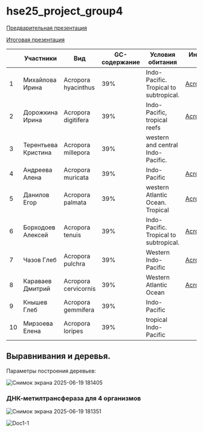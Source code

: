 # hse25_project_group4

[Предварительная презентация](https://docs.google.com/presentation/d/1fcCui5AxxPBHOgyGSAEOSeYGjpnsqvB43RPrgU4BxXM/edit?usp=sharing)

[Итоговая презентация](https://docs.google.com/presentation/d/1zsi7qatQ0gtlwepXknVh10soyl7S4BHL4BIuMP8FgHs/edit?slide=id.g3696e1e847c_0_12#slide=id.g3696e1e847c_0_12)


||Участники|Вид|GC-содержание|Условия обитания|Индивидуальный гит-хаб|
|--|--|--|--|--|--|
|1|Михайлова Ирина|Acropora hyacinthus|39%|Indo-Pacific. Tropical to subtropical.|[Acropora_hyacinthus](https://github.com/i8646159/hse25_Acropora_hyacinthus)|
|2|Дорожкина Ирина|Acropora digitifera|39%|Indo-Pacific, tropical reefs|[Acropora digitifera](https://github.com/slender-lori/hse_minor_project)|
|3|Терентьева Кристина|Acropora millepora|39%|western and central Indo-Pacific.||
|4|Андреева Алена|Acropora muricata|39%|Indo-Pacific|[Acropora muricata](https://github.com/aLittleOcean/hse_15_project_acropora_muricata)|
|5|Данилов Егор|Acropora palmata|39%|western Atlantic Ocean. Tropical| [Acropora palmata](https://github.com/Danilovem/hse25_final_proj)|
|6|Борходоев Алексей|Acropora tenuis|39%|Indo-Pacific. Tropical to subtropical.| [Acropora tenuis](https://github.com/alekhaan/hse25_Acropora_tenuis) |
|7|Чазов Глеб| Acropora pulchra |39%|Western Indo-Pacific| [Acropora pulchra](https://github.com/gchazov/hse25_Acropora-pulchra) |
|8|Караваев Дмитрий|Acropora cervicornis|39%|Western Atlantic Ocean|[Acropora cervicornis](https://github.com/dmitriikaravaev/hse25_Acropora_cervicornis)|
|9|Кнышев Глеб|Acropora gemmifera|39%|Indo-Pacific||
|10|Мирзоева Елена|Acropora loripes|39%|tropical Indo-Pacific||



## Выравнивания и деревья.

Параметры построения деревьев:


![Снимок экрана 2025-06-19 181405](https://github.com/user-attachments/assets/a2ca2ef4-27b5-4dde-93cd-1c70d3cc50cc)

### ДНК-метилтрансфераза для 4 организмов

![Снимок экрана 2025-06-19 181351](https://github.com/user-attachments/assets/0298a87d-cfa9-46f1-a5ab-38c6b8c387d7)


![Doc1-1](https://github.com/user-attachments/assets/64fadc31-4c30-4da2-aa89-0ea39132365b)

